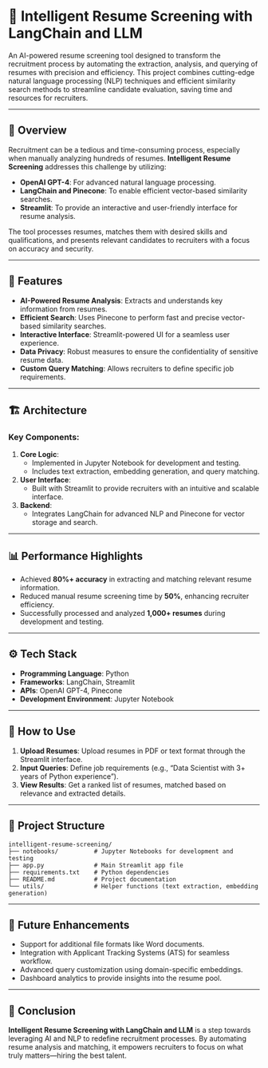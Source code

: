 # 🧠 Intelligent Resume Screening with LangChain and LLM  

An AI-powered resume screening tool designed to transform the recruitment process by automating the extraction, analysis, and querying of resumes with precision and efficiency. This project combines cutting-edge natural language processing (NLP) techniques and efficient similarity search methods to streamline candidate evaluation, saving time and resources for recruiters.

---

## 🌟 Overview  

Recruitment can be a tedious and time-consuming process, especially when manually analyzing hundreds of resumes. **Intelligent Resume Screening** addresses this challenge by utilizing:  
- **OpenAI GPT-4**: For advanced natural language processing.  
- **LangChain and Pinecone**: To enable efficient vector-based similarity searches.  
- **Streamlit**: To provide an interactive and user-friendly interface for resume analysis.  

The tool processes resumes, matches them with desired skills and qualifications, and presents relevant candidates to recruiters with a focus on accuracy and security.  

---

## 🚀 Features  

- **AI-Powered Resume Analysis**: Extracts and understands key information from resumes.  
- **Efficient Search**: Uses Pinecone to perform fast and precise vector-based similarity searches.  
- **Interactive Interface**: Streamlit-powered UI for a seamless user experience.  
- **Data Privacy**: Robust measures to ensure the confidentiality of sensitive resume data.  
- **Custom Query Matching**: Allows recruiters to define specific job requirements.  

---

## 🏗️ Architecture  

### Key Components:  
1. **Core Logic**:  
   - Implemented in Jupyter Notebook for development and testing.  
   - Includes text extraction, embedding generation, and query matching.  
2. **User Interface**:  
   - Built with Streamlit to provide recruiters with an intuitive and scalable interface.  
3. **Backend**:  
   - Integrates LangChain for advanced NLP and Pinecone for vector storage and search.

---

## 📊 Performance Highlights  

- Achieved **80%+ accuracy** in extracting and matching relevant resume information.  
- Reduced manual resume screening time by **50%**, enhancing recruiter efficiency.  
- Successfully processed and analyzed **1,000+ resumes** during development and testing.  

---

## ⚙️ Tech Stack  

- **Programming Language**: Python  
- **Frameworks**: LangChain, Streamlit  
- **APIs**: OpenAI GPT-4, Pinecone  
- **Development Environment**: Jupyter Notebook  

---

## 🎯 How to Use  

1. **Upload Resumes**: Upload resumes in PDF or text format through the Streamlit interface.  
2. **Input Queries**: Define job requirements (e.g., “Data Scientist with 3+ years of Python experience”).  
3. **View Results**: Get a ranked list of resumes, matched based on relevance and extracted details.  

---

## 📂 Project Structure  

```plaintext  
intelligent-resume-screening/  
├── notebooks/          # Jupyter Notebooks for development and testing  
├── app.py              # Main Streamlit app file  
├── requirements.txt    # Python dependencies  
├── README.md           # Project documentation  
└── utils/              # Helper functions (text extraction, embedding generation)  
```  

---

## 🔮 Future Enhancements  

- Support for additional file formats like Word documents.  
- Integration with Applicant Tracking Systems (ATS) for seamless workflow.  
- Advanced query customization using domain-specific embeddings.  
- Dashboard analytics to provide insights into the resume pool.  

---

## 🏁 Conclusion  

**Intelligent Resume Screening with LangChain and LLM** is a step towards leveraging AI and NLP to redefine recruitment processes. By automating resume analysis and matching, it empowers recruiters to focus on what truly matters—hiring the best talent.  

